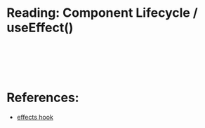 # Reading: Component Lifecycle / useEffect()














<br/>
<br/>
<br/>
<br/>

# References:
- [effects hook](https://reactjs.org/docs/hooks-effect.html)